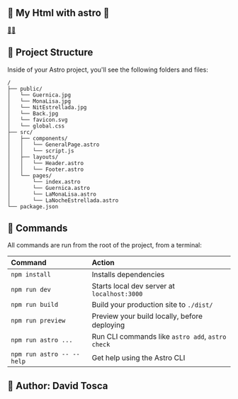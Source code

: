 ## 📗 My Html with astro 📗

[:art::art:](https://plataform-task.vercel.app/)

## 🚀 Project Structure

Inside of your Astro project, you'll see the following folders and files:

```
/
├── public/
│   └── Guernica.jpg
│   └── MonaLisa.jpg
│   └── NitEstrellada.jpg
│   └── Back.jpg
│   └── favicon.svg
│   └── global.css
├── src/
│   ├── components/
│   │   └── GeneralPage.astro
│   │   └── script.js
│   ├── layouts/
│   │   └── Header.astro
│   │   └── Footer.astro
│   └── pages/
│       └── index.astro
│       └── Guernica.astro
│       └── LaMonaLisa.astro
│       └── LaNocheEstrellada.astro
└── package.json
```
## 🧞 Commands

All commands are run from the root of the project, from a terminal:

| Command                   | Action                                           |
| :------------------------ | :----------------------------------------------- |
| `npm install`             | Installs dependencies                            |
| `npm run dev`             | Starts local dev server at `localhost:3000`      |
| `npm run build`           | Build your production site to `./dist/`          |
| `npm run preview`         | Preview your build locally, before deploying     |
| `npm run astro ...`       | Run CLI commands like `astro add`, `astro check` |
| `npm run astro -- --help` | Get help using the Astro CLI                     |

## 👀 Author: David Tosca


